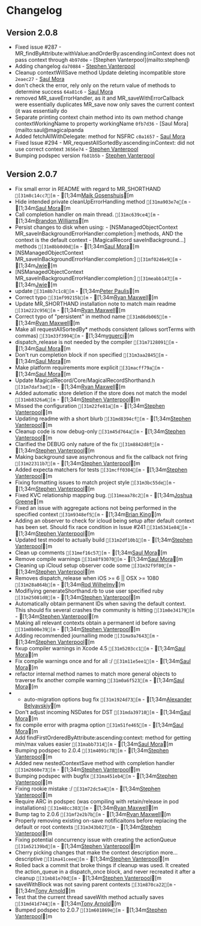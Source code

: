 # Changelog
## Version 2.0.8
* Fixed issue #287 - MR_findByAttribute:withValue:andOrderBy:ascending:inContext does not pass context through `4b97d0e` - [Stephen Vanterpool](mailto:stephen@
* Adding changelog `da70884` - [Stephen Vanterpool](mailto:stephen@vanterpool.net)
* Cleanup contextWillSave method Update deleting incompatible store `2eaec27` - [Saul Mora](mailto:saul@magicalpanda.com)
* don't check the error, rely only on the return value of methods to determine success `64a81c6` - [Saul Mora](mailto:saul@magicalpanda.com)
* removed MR_saveErrorHandler, as it and MR_saveWithErrorCallback were essentially duplicates MR_save now only saves the current context (it was essentially do
* Separate printing context chain method into its own method change contextWorkingName to property workingName `0fb7d36` - [Saul Mora](mailto:saul@magicalpanda
* Added fetchAllWithDelegate: method for NSFRC `c0a1657` - [Saul Mora](mailto:saul@magicalpanda.com)
* Fixed Issue #294 - MR_requestAllSortedBy:ascending:inContext: did not use correct context `3656e74` - [Stephen Vanterpool](mailto:stephen@vanterpool.net)
* Bumping podspec version `fb81b5b` - [Stephen Vanterpool](mailto:stephen@vanterpool.net)
## Version 2.0.7
* Fix small error in README with regard to MR_SHORTHAND `[31m8c14cc7[m` - [1;34m[Maik Gosenshuis](mailto:maik@gosenshuis.nl)[m
* Hide intended private cleanUpErrorHandling method `[31ma903e7e[m` - [1;34m[Saul Mora](mailto:saul@magicalpanda.com)[m
* Call completion handler on main thread. `[31mc639ce4[m` - [1;34m[Brandon Williams](mailto:brandon@opetopic.com)[m
* Persist changes to disk when using: - [NSManagedObjectContext MR_saveInBackgroundErrorHandler:completion:] methods, AND the context is the default context - [MagicalRecord saveInBackground…] methods `[31m8bb0d0d[m` - [1;34m[Saul Mora](mailto:saul@magicalpanda.com)[m
* [NSManagedObjectContext MR_saveInBackgroundErrorHandler:completion:] `[31mf0246e9[m` - [1;34m[Jwie](mailto:joey.daman@twoup.eu)[m
* [NSManagedObjectContext MR_saveInBackgroundErrorHandler:completion:] `[31meabb147[m` - [1;34m[Jwie](mailto:joey.daman@twoup.eu)[m
* update `[31m8b7c1c8[m` - [1;34m[Peter Paulis](mailto:peterpaulis@Admins-MacBook-Air-2.local)[m
* Correct typo `[31mf99215b[m` - [1;34m[Ryan Maxwell](mailto:ryanm@xwell.co.nz)[m
* Update MR_SHORTHAND installation note to match main readme `[31m222c956[m` - [1;34m[Ryan Maxwell](mailto:ryanm@xwell.co.nz)[m
* Correct typo of "persistent" in method name `[31m86db065[m` - [1;34m[Ryan Maxwell](mailto:ryanm@xwell.co.nz)[m
* Make all requestAllSortedBy* methods consistent (allows sortTerms with commas) `[31m33f3994[m` - [1;34m[vguerci](mailto:vguerci@gmail.com)[m
* dispatch_release is not needed by the <REDACTED> compiler `[31m7128091[m` - [1;34m[Saul Mora](mailto:saul@magicalpanda.com)[m
* Don't run completion block if non specified `[31m3aa2845[m` - [1;34m[Saul Mora](mailto:saul@magicalpanda.com)[m
* Make platform requirements more explicit `[31macff79a[m` - [1;34m[Saul Mora](mailto:saul@magicalpanda.com)[m
* Update MagicalRecord/Core/MagicalRecordShorthand.h `[31m7daf3ad[m` - [1;34m[Ryan Maxwell](mailto:ryanm@xwell.co.nz)[m
* Added automatic store deletion if the store does not match the model `[31mb8326a6[m` - [1;34m[Stephen Vanterpool](mailto:stephen@vanterpool.net)[m
* Missed the configuration `[31m22fe81a[m` - [1;34m[Stephen Vanterpool](mailto:stephen@vanterpool.net)[m
* Updating readme with a short blurb `[31md8394cf[m` - [1;34m[Stephen Vanterpool](mailto:stephen@vanterpool.net)[m
* Cleanup code is now debug-only `[31m45d764a[m` - [1;34m[Stephen Vanterpool](mailto:stephen@vanterpool.net)[m
* Clarified the DEBUG only nature of the fix `[31m8842d8f[m` - [1;34m[Stephen Vanterpool](mailto:stephen@vanterpool.net)[m
* Making background save asynchronous and fix the callback not firing `[31m22311b7[m` - [1;34m[Stephen Vanterpool](mailto:stephen@vanterpool.net)[m
* Added expecta matchers for tests `[31mcff0304[m` - [1;34m[Stephen Vanterpool](mailto:stephen@vanterpool.net)[m
* Fixing formatting issues to match project style `[31m3bc55de[m` - [1;34m[Stephen Vanterpool](mailto:stephen@vanterpool.net)[m
* Fixed KVC relationship mapping bug. `[31meaa78c2[m` - [1;34m[Joshua Greene](mailto:jrg.developer@gmail.com)[m
* Fixed an issue with aggregate actions not being performed in the specified context `[31m9348ef5[m` - [1;34m[Brian King](mailto:bking@agamatrix.com)[m
* Adding an observer to check for icloud being setup after default context has been set. Should fix race condition in Issue #241 `[31m5341e84[m` - [1;34m[Stephen Vanterpool](mailto:stephen@vanterpool.net)[m
* Updated test model to actually build `[31m2df10b1[m` - [1;34m[Stephen Vanterpool](mailto:stephen@vanterpool.net)[m
* Clean up comments `[31mef16c57[m` - [1;34m[Saul Mora](mailto:saul@magicalpanda.com)[m
* Remove compile warnings `[31m8f93070[m` - [1;34m[Saul Mora](mailto:saul@magicalpanda.com)[m
* Cleaning up iCloud setup observer code some `[31m32f9f80[m` - [1;34m[Stephen Vanterpool](mailto:stephen@vanterpool.net)[m
* Removes dispatch_release when iOS >= 6 || OSX >= 1080 `[31m28a864b[m` - [1;34m[Rod Wilhelmy](mailto:rwilhelmy@gmail.com)[m
* Modifiying generateShorthand.rb to use user specified ruby `[31m25081d0[m` - [1;34m[Stephen Vanterpool](mailto:stephen@vanterpool.net)[m
* Automatically obtain permanent IDs when saving the default context. This should fix several crashes the community is hitting `[31m0e34179[m` - [1;34m[Stephen Vanterpool](mailto:stephen@vanterpool.net)[m
* Making all relevant contexts obtain a permanent id before saving `[31m0b00e39[m` - [1;34m[Stephen Vanterpool](mailto:stephen@vanterpool.net)[m
* Adding recommended journalling mode `[31ma9a7643[m` - [1;34m[Stephen Vanterpool](mailto:stephen@vanterpool.net)[m
* fixup compiler warnings in Xcode 4.5 `[31m5203cc1[m` - [1;34m[Saul Mora](mailto:saul@magicalpanda.com)[m
* Fix compile warnings once and for all :/ `[31m11e5ee1[m` - [1;34m[Saul Mora](mailto:saul@magicalpanda.com)[m
* refactor internal method names to match more general objects to traverse fix another compile warning `[31m0a6f523[m` - [1;34m[Saul Mora](mailto:saul@magicalpanda.com)[m
* - auto-migration options bug fix `[31m1924d73[m` - [1;34m[Alexander Belyavskiy](mailto:diejmon@me.com)[m
* Don't adjust incoming NSDates for DST `[31mda39710[m` - [1;34m[Saul Mora](mailto:saul@magicalpanda.com)[m
* fix compile error with pragma option `[31m51fe465[m` - [1;34m[Saul Mora](mailto:saul@magicalpanda.com)[m
* Add findFirstOrderedByAttribute:ascending:context: method for getting min/max values easier `[31mabb7314[m` - [1;34m[Saul Mora](mailto:saul@magicalpanda.com)[m
* Bumping podspec to 2.0.4 `[31m4091c78[m` - [1;34m[Stephen Vanterpool](mailto:stephen@vanterpool.net)[m
* Added new nestedContextSave method with completion handler `[31m2660e73[m` - [1;34m[Stephen Vanterpool](mailto:stephen@vanterpool.net)[m
* Bumping podspec with bugfix `[31ma451eb4[m` - [1;34m[Stephen Vanterpool](mailto:stephen@vanterpool.net)[m
* Fixing rookie mistake :/ `[31m72dc5a4[m` - [1;34m[Stephen Vanterpool](mailto:stephen@vanterpool.net)[m
* Require ARC in podspec (was compiling with retain/release in pod installations) `[31m48cc383[m` - [1;34m[Ryan Maxwell](mailto:ryanm@xwell.co.nz)[m
* Bump tag to 2.0.6 `[31mf2e2b7b[m` - [1;34m[Ryan Maxwell](mailto:ryanm@xwell.co.nz)[m
* Properly removing existing on-save notificaitons before replacing the default or root contexts `[31m343b027[m` - [1;34m[Stephen Vanterpool](mailto:stephen@vanterpool.net)[m
* Fixing potential concurrency issue with creating the actionQueue `[31m52139bd[m` - [1;34m[Stephen Vanterpool](mailto:stephen@vanterpool.net)[m
* Cherry picking changes that make the context description more... descriptive `[31ma41ceee[m` - [1;34m[Stephen Vanterpool](mailto:stephen@vanterpool.net)[m
* Rolled back a commit that broke things if cleanup was used. It created the action_queue in a dispatch_once block, and never recreated it after a cleanup `[31mb81e70d[m` - [1;34m[Stephen Vanterpool](mailto:stephen@vanterpool.net)[m
* saveWithBlock was not saving parent contexts `[31m870ca22[m` - [1;34m[Tony Arnold](mailto:tony@thecocoabots.com)[m
* Test that the current thread saveWith method actually saves `[31md41d744[m` - [1;34m[Tony Arnold](mailto:tony@thecocoabots.com)[m
* Bumped podspec to 2.0.7 `[31m601869e[m` - [1;34m[Stephen Vanterpool](mailto:stephen@vanterpool.net)[m

